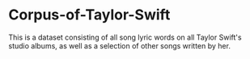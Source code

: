 # Corpus-of-Taylor-Swift
This is a dataset consisting of all song lyric words on all Taylor Swift's studio albums, as well as a selection of other songs written by her.
